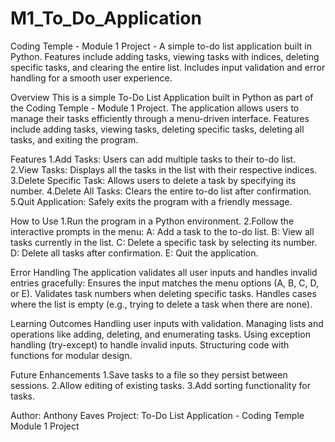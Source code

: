 # M1_To_Do_Application

Coding Temple - Module 1 Project - A simple to-do list application built in Python. Features include adding tasks, viewing tasks with indices, deleting specific tasks, and clearing the entire list. Includes input validation and error handling for a smooth user experience.

Overview
This is a simple To-Do List Application built in Python as part of the Coding Temple - Module 1 Project. The application allows users to manage their tasks efficiently through a menu-driven interface. Features include adding tasks, viewing tasks, deleting specific tasks, deleting all tasks, and exiting the program.

Features
1.Add Tasks: Users can add multiple tasks to their to-do list.
2.View Tasks: Displays all the tasks in the list with their respective indices.
3.Delete Specific Task: Allows users to delete a task by specifying its number.
4.Delete All Tasks: Clears the entire to-do list after confirmation.
5.Quit Application: Safely exits the program with a friendly message.

How to Use
1.Run the program in a Python environment.
2.Follow the interactive prompts in the menu:
A: Add a task to the to-do list.
B: View all tasks currently in the list.
C: Delete a specific task by selecting its number.
D: Delete all tasks after confirmation.
E: Quit the application.

Error Handling
The application validates all user inputs and handles invalid entries gracefully:
Ensures the input matches the menu options (A, B, C, D, or E).
Validates task numbers when deleting specific tasks.
Handles cases where the list is empty (e.g., trying to delete a task when there are none).

Learning Outcomes
Handling user inputs with validation.
Managing lists and operations like adding, deleting, and enumerating tasks.
Using exception handling (try-except) to handle invalid inputs.
Structuring code with functions for modular design.

Future Enhancements
1.Save tasks to a file so they persist between sessions.
2.Allow editing of existing tasks.
3.Add sorting functionality for tasks.

Author: Anthony Eaves
Project: To-Do List Application - Coding Temple Module 1 Project

